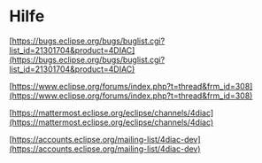 # Hilfe

[https://bugs.eclipse.org/bugs/buglist.cgi?list_id=21301704&product=4DIAC](https://bugs.eclipse.org/bugs/buglist.cgi?list_id=21301704&product=4DIAC)

[https://www.eclipse.org/forums/index.php?t=thread&frm_id=308](https://www.eclipse.org/forums/index.php?t=thread&frm_id=308)

[https://mattermost.eclipse.org/eclipse/channels/4diac](https://mattermost.eclipse.org/eclipse/channels/4diac)

[https://accounts.eclipse.org/mailing-list/4diac-dev](https://accounts.eclipse.org/mailing-list/4diac-dev)

